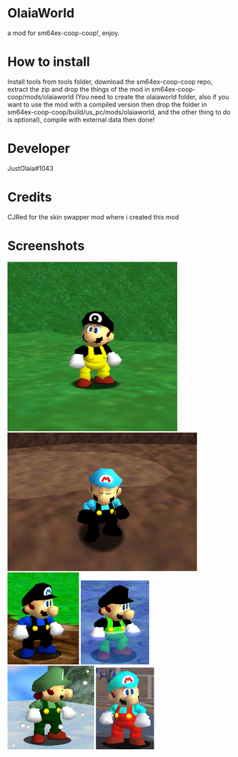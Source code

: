 # OlaiaWorld
a mod for sm64ex-coop-coop!, enjoy.
# How to install
Install tools from tools folder, download the sm64ex-coop-coop repo, extract the zip and drop the things of the mod in sm64ex-coop-coop/mods/olaiaworld (You need to create the olaiaworld folder, also if you want to use the mod with a compiled version then drop the folder in sm64ex-coop-coop/build/us_pc/mods/olaiaworld, and the other thing to do is optional), compile with external data then done!
# Developer
JustOlaia#1043
# Credits
CJRed for the skin swapper mod where i created this mod

# Screenshots
![](images/olaia.png) ![](images/diego.png)
![](images/alex.png) ![](images/wisam.png) ![](images/emerald.png) ![](images/washiton.png)

